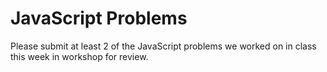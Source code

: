 # JavaScript Problems

Please submit at least 2 of the JavaScript problems we worked on in class this week in workshop for review.